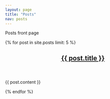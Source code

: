 ```yaml
---
layout: page
title: "Posts"
nav: posts
---
```


Posts front page

{% for post in site.posts limit: 5 %}
<article>
  <header>
    <h1><a href="{{ post.url }}">{{ post.title }}</a></h1>
  </header>
  <p>{{ post.content }}</p>
</article>
{% endfor %}
